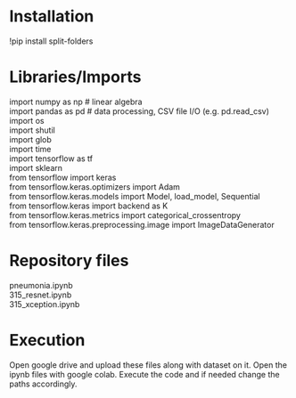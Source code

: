 # Installation
!pip install split-folders
# Libraries/Imports
import numpy as np # linear algebra <br>
import pandas as pd # data processing, CSV file I/O (e.g. pd.read_csv)<br>
import os<br>
import shutil<br>
import glob<br>
import time<br>
import tensorflow as tf<br>
import sklearn<br>
from tensorflow import keras<br>
from tensorflow.keras.optimizers import Adam<br>
from tensorflow.keras.models import Model, load_model, Sequential<br>
from tensorflow.keras import backend as K<br>
from tensorflow.keras.metrics import categorical_crossentropy<br>
from tensorflow.keras.preprocessing.image import ImageDataGenerator<br>
# Repository files
pneumonia.ipynb <br>
315_resnet.ipynb <br>
315_xception.ipynb
# Execution
Open google drive and upload these files along with dataset on it. Open the ipynb files with google colab. Execute the code and if needed change the paths accordingly.
